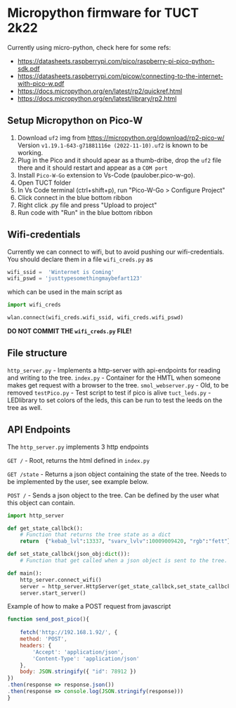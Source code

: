 # Micropython firmware for TUCT 2k22

Currently using micro-python, check here for some refs: 
* https://datasheets.raspberrypi.com/pico/raspberry-pi-pico-python-sdk.pdf
* https://datasheets.raspberrypi.com/picow/connecting-to-the-internet-with-pico-w.pdf
* https://docs.micropython.org/en/latest/rp2/quickref.html
* https://docs.micropython.org/en/latest/library/rp2.html

## Setup Micropython on Pico-W
1. Download `uf2` img from https://micropython.org/download/rp2-pico-w/
Version `v1.19.1-643-g71881116e (2022-11-10).uf2` is known to be working.
2. Plug in the Pico and it should apear as a thumb-dribe, drop the `uf2` file there and it should restart and appear as a `COM port`
2. Install `Pico-W-Go` extension to Vs-Code (paulober.pico-w-go).
3. Open TUCT folder
4. In Vs Code terminal (ctrl+shift+p), run "Pico-W-Go > Configure Project"
5. Click connect in the blue bottom ribbon
6. Right click .py file and press "Upload to project"
7. Run code with "Run" in the blue bottom ribbon

## Wifi-credentials
Currently we can connect to wifi, but to avoid pushing our wifi-credentials. You
should declare them in a file `wifi_creds.py` as 

```python
wifi_ssid =  'Winternet is Coming'
wifi_pswd = 'justtypesomethingmaybefart123'
```

which can be used in the main script as

```python
import wifi_creds

wlan.connect(wifi_creds.wifi_ssid, wifi_creds.wifi_pswd)
```
**DO NOT COMMIT THE `wifi_creds.py` FILE!**

## File structure
`http_server.py` - Implements a http-server with api-endpoints for reading and writing to the tree.
`index.py` - Container for the HMTL when someone makes get request with a browser to the tree.
`smol_webserver.py` - Old, to be removed
`testPico.py` - Test script to test if pico is alive
`tuct_leds.py` - LEDlibrary to set colors of the leds, this can be run to test the leeds on the tree as well.

## API Endpoints

The `http_server.py` implements 3 http endpoints 

`GET /` - Root, returns the html defined in `index.py`

`GET /state` - Returns a json object containing the state of the tree.
Needs to be implemented by the user, see example below.

`POST /` - Sends a json object to the tree. Can be defined by the user what this object can contain.



```python
import http_server

def get_state_callbck():
    # Function that returns the tree state as a dict
    return  {"kebab_lvl":13337, "svarv_lvlv":10009009420, "rgb":"fett"}

def set_state_callbck(json_obj:dict()):
    # Function that get called when a json object is sent to the tree.

def main():
    http_server.connect_wifi()
    server = http_server.HttpServer(get_state_callbck,set_state_callbck)
    server.start_server()
```

Example of how to make a POST request from javascript

```javascript
function send_post_pico(){
	
	fetch('http://192.168.1.92/', {
    method: 'POST',
    headers: {
        'Accept': 'application/json',
        'Content-Type': 'application/json'
    },
    body: JSON.stringify({ "id": 78912 })
})
.then(response => response.json())
.then(response => console.log(JSON.stringify(response)))
}
```

